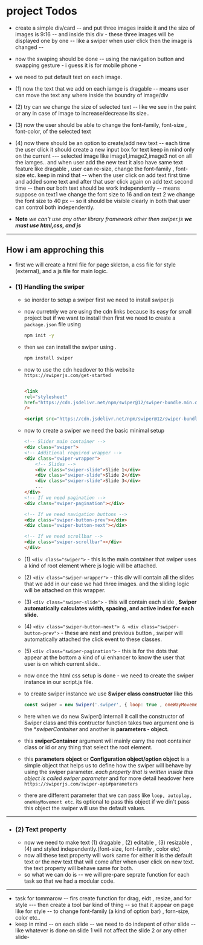 # project Todos

* create a simple div/card -- and put three images inside it and the size of images is 9:16 -- and inside this div - these three images will be displayed one by one -- like a swiper when user click then the image is changed --
* now the swaping should be done -- using the navigation button and swapping gesture - i guess it is for mobile phone -
* we need to put default text on each image.
* (1) now the text that we add on each iamge is dragable -- means user can move the text any where inside the boundry of image/div
* (2) try can we change the size of selected text -- like we see in the paint or any in case of image to increase/decrease its size..
* (3) now the user should be able to change the font-family, font-size , font-color, of the selected text
* (4) now there should be an option to create/add new text -- each time the user click it should create a new input box for text keep in mind only on the current --- selected image like image1,image2,image3 not on all the iamges.. and when user add the new text it also have same text feature like dragable , user can re-size, change the font-family , font-size etc. keep in mind that -- when the user click on add text first time and added some text and after that user click again on add text second time -- then our both text should be work independently -- means suppose on text1 we change the font size to 16 and on text 2 we change the font size to 40 px -- so it should be visible clearly in both that user can control both independently.

* **Note** *we can't use any other library framework other then swiper.js* ***we must use html,css, and js***

---

## How i am approching this

* first we will create a html file for page skleton, a css file for style (external), and a js file for main logic.

* ### (1) Handling the swiper

  * so inorder to setup a swiper first we need to install swiper.js
  * now curretnly we are using the cdn links because its easy for small project but if we want to install then first we need to create a `package.json` file using

    ```bash
    npm init -y
    ```

  * then we can install the swiper using .

    ```bash
    npm install swiper
    ```

  * now to use the cdn headover to this website `https://swiperjs.com/get-started`

    ```html

    <link
    rel="stylesheet"
    href="https://cdn.jsdelivr.net/npm/swiper@12/swiper-bundle.min.css"
    />

    <script src="https://cdn.jsdelivr.net/npm/swiper@12/swiper-bundle.min.js"></script>
    ```

  * now to create a swiper we need the basic minimal setup

    ```html
    <!-- Slider main container -->
    <div class="swiper">
    <!-- Additional required wrapper -->
    <div class="swiper-wrapper">
        <!-- Slides -->
        <div class="swiper-slide">Slide 1</div>
        <div class="swiper-slide">Slide 2</div>
        <div class="swiper-slide">Slide 3</div>
        ...
    </div>
    <!-- If we need pagination -->
    <div class="swiper-pagination"></div>

    <!-- If we need navigation buttons -->
    <div class="swiper-button-prev"></div>
    <div class="swiper-button-next"></div>

    <!-- If we need scrollbar -->
    <div class="swiper-scrollbar"></div>
    </div>
    ```

  * (1) `<div class="swiper">` - this is the main container that swiper uses a kind of root element where js logic will be attached.
  * (2) `<div class="swiper-wrapper">` - this div will contain all the slides that we add in our case we had three images. and the sliding logic will be attached on this wrapper.
  * (3) `<div class="swiper-slide">` - this will contain each slide , **Swiper automatically calculates width, spacing, and active index for each slide.**
  * (4) `<div class="swiper-button-next"> & <div class="swiper-button-prev">` - these are next and previous button , swiper will automatically attached the click event to these classes.
  * (5) `<div class="swiper-pagination">` - this is for the dots that appear at the bottom a kind of ui enhancer to know the user that user is on which current slide..

  * now once the html css setup is done - we need to create the swiper instance in our script.js file.
  * to create swiper instance we use **Swiper class constructor** like this

    ```js
    const swiper = new Swiper('.swiper', { loop: true , oneWayMovement: false});
    ```

  * here when we do new Swiper() internall it call the constructor of Swiper class and this contructor function takes two argument one is the **swiperContainer* and another is **parameters - object**.
  * this **swiperContainer** argument will mainly carry the root container class or id or any thing that select the root element.
  * this **parameters object** or **Configuration object/option object** is a simple object that helps us to define how the swiper will behave by using the swiper parameter. *each property that is written inside this object is called swiper parameter* and for more detail headover here `https://swiperjs.com/swiper-api#parameters`
  * there are different parameter that we can pass like `loop, autoplay,  oneWayMovement etc`. its optional to pass this object if we din't pass this object the swiper will use the default values.

---

* ### (2) Text property

  * now we need to make text (1) dragable , (2) editable , (3) resizable , (4) and styled independently.(font-size, font-family , color etc)
  * now all these text property will work same for either it is the default text or the new text that will come after when user click on new text. the text property will behave same for both.
  * so what we can do is -- we will pre-pare seprate function for each task so that we had a modular code.

---

* task for tommarow -- firs create function for drag, eidt , resize, and for style --- then create a tool bar kind of thing -- so that it appear on page like for style -- to change font-family (a kind of option bar) , forn-size, color etc..
* keep in mind -- on each slide -- we need to do indepent of other slide -- like whatever is done on slide 1 will not affect the slide 2 or any other slide-
